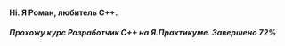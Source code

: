 #### Hi. Я Роман, любитель С++.

##### Прохожу курс Разработчик С++ на Я.Практикуме.      _*Завершено 72%*_



<!--
**RomanGitF/RomanGitF** is a ✨ _special_ ✨ repository because its `README.md` (this file) appears on your GitHub profile.

Here are some ideas to get you started:
👋
- 🔭 I’m currently working on ...
- 🌱 I’m currently learning ...
- 👯 I’m looking to collaborate on ...
- 🤔 I’m looking for help with ...
- 💬 Ask me about ...
- 📫 How to reach me: ...
- 😄 Pronouns: ...
- ⚡ Fun fact: ...
-->
